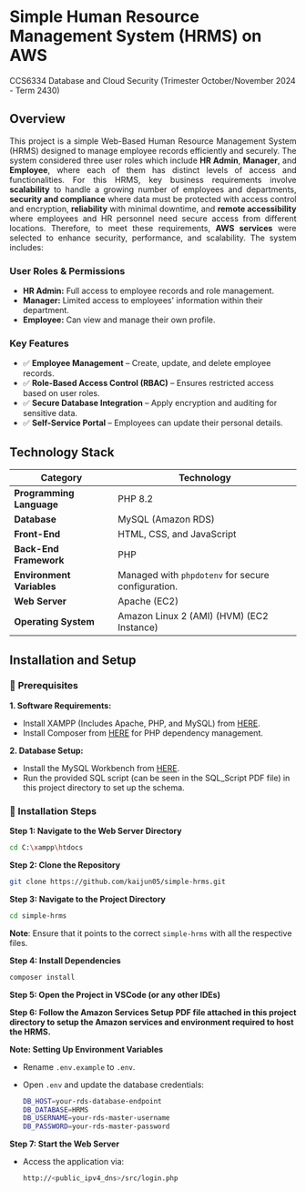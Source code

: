 # **Simple Human Resource Management System (HRMS) on AWS**
CCS6334 Database and Cloud Security (Trimester October/November 2024 - Term 2430)

## **Overview**
<div align='justify'>
This project is a simple Web-Based Human Resource Management System (HRMS) designed to manage employee records efficiently and securely. The system considered three user roles which include <strong>HR Admin</strong>, <strong>Manager</strong>, and <strong>Employee</strong>, where each of them has distinct levels of access and functionalities. For this HRMS, key business requirements involve <strong>scalability</strong> to handle a growing number of employees and departments, <strong>security and compliance</strong> where data must be protected with access control and encryption, <strong>reliability</strong> with minimal downtime, and <strong>remote accessibility</strong> where employees and HR personnel need secure access from different locations. Therefore, to meet these requirements, <strong>AWS services</strong> were selected to enhance security, performance, and scalability. The system includes:
</div>

### **User Roles & Permissions**
- **HR Admin:** Full access to employee records and role management.
- **Manager:** Limited access to employees' information within their department.
- **Employee:** Can view and manage their own profile.

### **Key Features**
- ✅ **Employee Management** – Create, update, and delete employee records.
- ✅ **Role-Based Access Control (RBAC)** – Ensures restricted access based on user roles.
- ✅ **Secure Database Integration** – Apply encryption and auditing for sensitive data.
- ✅ **Self-Service Portal** – Employees can update their personal details.

## **Technology Stack**
| Category | Technology |
| --- | --- |
| **Programming Language** | PHP 8.2 |
| **Database** | MySQL (Amazon RDS) |
| **Front-End** | HTML, CSS, and JavaScript
| **Back-End Framework** | PHP |
| **Environment Variables** | Managed with `phpdotenv` for secure configuration. |
| **Web Server** | Apache (EC2) |
| **Operating System** | Amazon Linux 2 (AMI) (HVM) (EC2 Instance) |

## **Installation and Setup**
### 📌 **Prerequisites**
**1. Software Requirements:**
- Install XAMPP (Includes Apache, PHP, and MySQL) from [HERE](https://sourceforge.net/projects/xampp/files/XAMPP%20Windows/8.2.12/xampp-windows-x64-8.2.12-0-VS16-installer.exe).
- Install Composer from [HERE](https://getcomposer.org/download/) for PHP dependency management.

**2. Database Setup:**
- Install the MySQL Workbench from [HERE](https://dev.mysql.com/downloads/file/?id=536668).
- Run the provided SQL script (can be seen in the SQL_Script PDF file) in this project directory to set up the schema.

### **📌 Installation Steps**

**Step 1: Navigate to the Web Server Directory**
```bash
cd C:\xampp\htdocs
```

**Step 2: Clone the Repository**
```bash
git clone https://github.com/kaijun05/simple-hrms.git
```
   
**Step 3: Navigate to the Project Directory**
```bash
cd simple-hrms
```
**Note**: Ensure that it points to the correct `simple-hrms` with all the respective files.

**Step 4: Install Dependencies**
```bash
composer install
```

**Step 5: Open the Project in VSCode (or any other IDEs)**

**Step 6: Follow the Amazon Services Setup PDF file attached in this project directory to setup the Amazon services and environment required to host the HRMS.**

**Note: Setting Up Environment Variables**
- Rename `.env.example` to `.env`.
- Open `.env` and update the database credentials:

  ```bash
  DB_HOST=your-rds-database-endpoint
  DB_DATABASE=HRMS
  DB_USERNAME=your-rds-master-username
  DB_PASSWORD=your-rds-master-password
  ```

**Step 7: Start the Web Server**
- Access the application via:

  ```bash
  http://<public_ipv4_dns>/src/login.php
  ```
